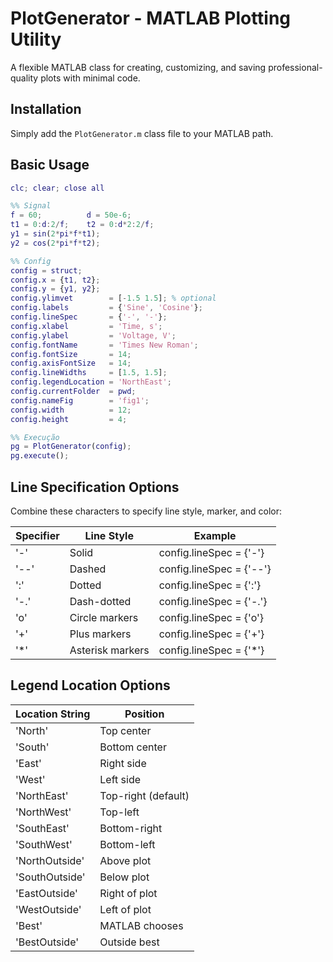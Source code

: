 # PlotGenerator - MATLAB Plotting Utility

A flexible MATLAB class for creating, customizing, and saving professional-quality plots with minimal code.

## Installation
Simply add the `PlotGenerator.m` class file to your MATLAB path.

## Basic Usage

```matlab
clc; clear; close all

%% Signal
f = 60;          d = 50e-6;
t1 = 0:d:2/f;    t2 = 0:d*2:2/f;
y1 = sin(2*pi*f*t1);
y2 = cos(2*pi*f*t2);

%% Config
config = struct;
config.x = {t1, t2};
config.y = {y1, y2};
config.ylimvet        = [-1.5 1.5]; % optional
config.labels         = {'Sine', 'Cosine'};
config.lineSpec       = {'-', '-'};
config.xlabel         = 'Time, s';
config.ylabel         = 'Voltage, V';
config.fontName       = 'Times New Roman';
config.fontSize       = 14;
config.axisFontSize   = 14;
config.lineWidths     = [1.5, 1.5];
config.legendLocation = 'NorthEast';
config.currentFolder  = pwd;
config.nameFig        = 'fig1';
config.width          = 12;
config.height         = 4;

%% Execução
pg = PlotGenerator(config);
pg.execute();
```

## Line Specification Options
Combine these characters to specify line style, marker, and color:

| Specifier | Line Style | Example |
| --- | --- | --- |
| '-' | Solid | config.lineSpec = {'-'} |
| '--' | Dashed | config.lineSpec = {'--'} |
| ':' | Dotted | config.lineSpec = {':'} |
| '-.' | Dash-dotted | config.lineSpec = {'-.'} |
| 'o' | Circle markers | config.lineSpec = {'o'} |
| '+' | Plus markers | config.lineSpec = {'+'} |
| '*' | Asterisk markers | config.lineSpec = {'*'} |

## Legend Location Options
Location String | Position
| --- | --- |
'North' | Top center
'South' | Bottom center
'East' | Right side
'West' | Left side
'NorthEast' | Top-right (default)
'NorthWest' | Top-left
'SouthEast' | Bottom-right
'SouthWest' | Bottom-left
'NorthOutside' | Above plot
'SouthOutside' | Below plot
'EastOutside' | Right of plot
'WestOutside' | Left of plot
'Best' | MATLAB chooses
'BestOutside' | Outside best